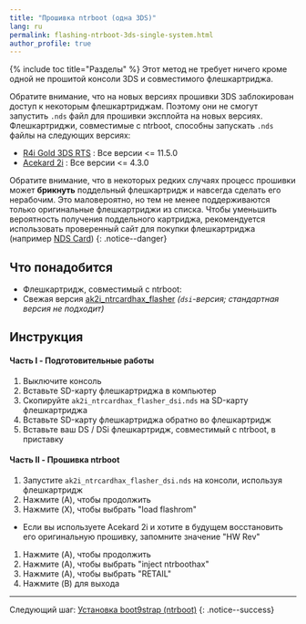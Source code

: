 ```yaml
---
title: "Прошивка ntrboot (одна 3DS)"
lang: ru
permalink: flashing-ntrboot-3ds-single-system.html
author_profile: true
---
```

{% include toc title="Разделы" %}
Этот метод не требует ничего кроме одной не прошитой консоли 3DS и совместимого флешкартриджа.

Обратите внимание, что на новых версиях прошивки 3DS заблокирован доступ к некоторым флешкартриджам. Поэтому они не смогут запустить `.nds` файл для прошивки эксплойта на новых версиях. Флешкартриджи, совместимые с ntrboot, способны запускать `.nds` файлы на следующих версиях:

+ [R4i Gold 3DS RTS](http://www.nds-card.com/ProShow.asp?ProID=149) : Все версии <= 11.5.0
+ [Acekard 2i](http://www.nds-card.com/ProShow.asp?ProID=160) : Все версии <= 4.3.0

Обратите внимание, что в некоторых редких случаях процесс прошивки может **брикнуть** поддельный флешкартридж и навсегда сделать его нерабочим. Это маловероятно, но тем не менее поддерживаются только оригинальные флешкартриджи из списка. Чтобы уменьшить вероятность получения поддельного картриджа, рекомендуется использовать проверенный сайт для покупки флешкартриджа (например [NDS Card](http://www.nds-card.com/))
{: .notice--danger}

## Что понадобится

* Флешкартридж, совместимый с ntrboot:
* Свежая версия [ak2i_ntrcardhax_flasher](https://github.com/d3m3vilurr/ak2i_ntrcardhax_flasher/releases/latest) *(`dsi`-версия; стандартная версия не подходит)*

## Инструкция

#### Часть I - Подготовительные работы

1. Выключите консоль
1. Вставьте SD-карту флешкартриджа в компьютер
1. Скопируйте `ak2i_ntrcardhax_flasher_dsi.nds` на SD-карту флешкартриджа
1. Вставьте SD-карту флешкартриджа обратно во флешкартридж
1. Вставьте ваш DS / DSi флешкартридж, совместимый с ntrboot, в приставку

#### Часть II - Прошивка ntrboot

1. Запустите `ak2i_ntrcardhax_flasher_dsi.nds` на консоли, используя флешкартридж
1. Нажмите (A), чтобы продолжить
1. Нажмите (X), чтобы выбрать "load flashrom"
  + Если вы используете Acekard 2i и хотите в будущем восстановить его оригинальную прошивку, запомните значение "HW Rev"
1. Нажмите (A), чтобы продолжить
1. Нажмите (A), чтобы выбрать "inject ntrboothax"
1. Нажмите (A), чтобы выбрать "RETAIL"
1. Нажмите (B) для выхода

___

Следующий шаг: [Установка boot9strap (ntrboot)](installing-boot9strap-ntrboot)
{: .notice--success}